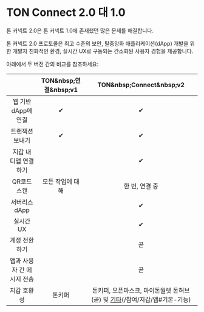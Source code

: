 # TON Connect 2.0 대 1.0

톤 커넥트 2.0은 톤 커넥트 1.0에 존재했던 많은 문제를 해결합니다.

톤 커넥트 2.0 프로토콜은 최고 수준의 보안, 탈중앙화 애플리케이션(dApp) 개발을 위한 개발자 친화적인 환경, 실시간 UX로 구동되는 간소화된 사용자 경험을 제공합니다.

아래에서 두 버전 간의 비교를 참조하세요:

|                 | TON&amp;nbsp;연결&amp;nbsp;v1 |                TON&amp;nbsp;Connect&amp;nbsp;v2               |
| :-------------: | :-----------------------------------------------------------------: | :---------------------------------------------------------------------------------------------------: |
|  웹 기반 dApp에 연결  |                                  ✔︎                                 |                                                   ✔︎                                                  |
|     트랜잭션 보내기    |                                  ✔︎                                 |                                                   ✔︎                                                  |
|   지갑 내 디앱 연결하기  |                                                                     |                                                   ✔︎                                                  |
|     QR코드 스캔     |                              모든 작업에 대해                              |                                               한 번, 연결 중                                               |
|    서버리스 dApp    |                                                                     |                                                   ✔︎                                                  |
|      실시간 UX     |                                                                     |                                                   ✔︎                                                  |
|     계정 전환하기     |                                                                     |                                                   곧                                                   |
| 앱과 사용자 간 메시지 전송 |                                                                     |                                                   곧                                                   |
|      지갑 호환성     |                                 톤키퍼                                 | 톤키퍼, 오픈마스크, 마이톤월렛 톤허브(곧) 및 [기타](/참여/지갑/앱#기본-기능)(/참여/지갑/앱#기본-기능) |
